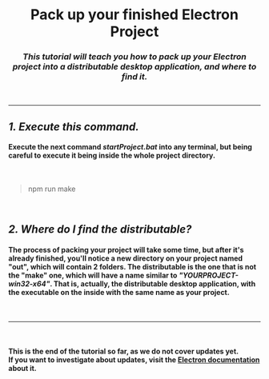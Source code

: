 <h1 align="center"><b>Pack up your finished Electron Project</b></h1>

<h3 align="center">
<i>This tutorial will teach you how to pack up your Electron project into a distributable desktop application, and where to find it.</i>
</h3><br>

***

<h2 align="left">
<b><i>1. Execute this command.</b></i>
</h2>

<h4>Execute the next command <b><i>startProject.bat</b></i> into any terminal, but being careful to execute it being inside the whole project directory.</h4>
<br>

> npm run make

<br>
<h2 align="left">
<b><i>2. Where do I find the distributable?</b></i>
</h2>

<h4>The process of packing your project will take some time, but after it's already finished, you'll notice a new directory on your project named <b>"out"</b>, which will contain 2 folders. The distributable is the one that is not the "make" one, which will have a name similar to <b><i>"YOURPROJECT-win32-x64"</b></i>. That is, actually, the distributable desktop application, with the executable on the inside with the same name as your project.</h4>
<br>

***

<br>
<h4>This is the end of the tutorial so far, as we do not cover updates yet.<br>
If you want to investigate about updates, visit the <a href="https://www.electronjs.org/docs/latest/tutorial/tutorial-publishing-updating">Electron documentation</a> about it.</h4>